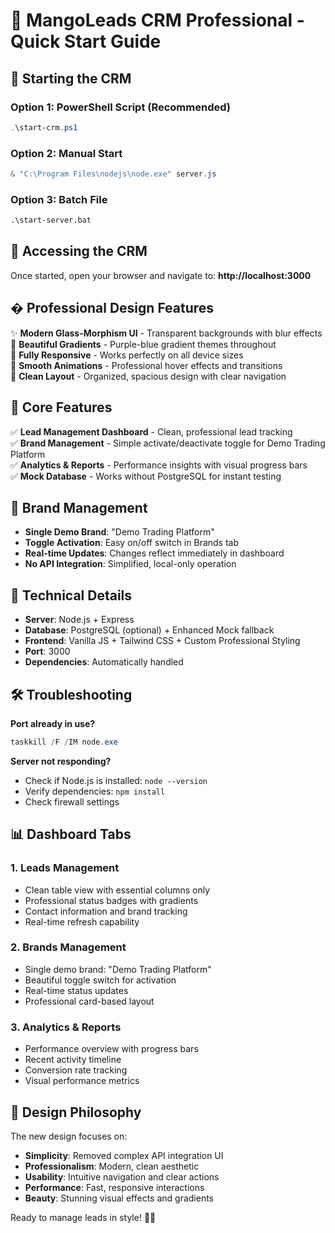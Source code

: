 # 🥭 MangoLeads CRM Professional - Quick Start Guide

## 🚀 Starting the CRM

### Option 1: PowerShell Script (Recommended)
```powershell
.\start-crm.ps1
```

### Option 2: Manual Start
```powershell
& "C:\Program Files\nodejs\node.exe" server.js
```

### Option 3: Batch File
```cmd
.\start-server.bat
```

## 📱 Accessing the CRM

Once started, open your browser and navigate to:
**http://localhost:3000**

## � Professional Design Features

✨ **Modern Glass-Morphism UI** - Transparent backgrounds with blur effects  
🌈 **Beautiful Gradients** - Purple-blue gradient themes throughout  
📱 **Fully Responsive** - Works perfectly on all device sizes  
🎯 **Smooth Animations** - Professional hover effects and transitions  
🎪 **Clean Layout** - Organized, spacious design with clear navigation  

## 🎯 Core Features

✅ **Lead Management Dashboard** - Clean, professional lead tracking  
✅ **Brand Management** - Simple activate/deactivate toggle for Demo Trading Platform  
✅ **Analytics & Reports** - Performance insights with visual progress bars  
✅ **Mock Database** - Works without PostgreSQL for instant testing  

## 🏢 Brand Management

- **Single Demo Brand**: "Demo Trading Platform"
- **Toggle Activation**: Easy on/off switch in Brands tab
- **Real-time Updates**: Changes reflect immediately in dashboard
- **No API Integration**: Simplified, local-only operation

## 🔧 Technical Details

- **Server**: Node.js + Express
- **Database**: PostgreSQL (optional) + Enhanced Mock fallback
- **Frontend**: Vanilla JS + Tailwind CSS + Custom Professional Styling
- **Port**: 3000
- **Dependencies**: Automatically handled

## 🛠️ Troubleshooting

**Port already in use?**
```powershell
taskkill /F /IM node.exe
```

**Server not responding?**
- Check if Node.js is installed: `node --version`
- Verify dependencies: `npm install`
- Check firewall settings

## 📊 Dashboard Tabs

### 1. **Leads Management**
- Clean table view with essential columns only
- Professional status badges with gradients
- Contact information and brand tracking
- Real-time refresh capability

### 2. **Brands Management**
- Single demo brand: "Demo Trading Platform"
- Beautiful toggle switch for activation
- Real-time status updates
- Professional card-based layout

### 3. **Analytics & Reports**
- Performance overview with progress bars
- Recent activity timeline
- Conversion rate tracking
- Visual performance metrics

## 🎨 Design Philosophy

The new design focuses on:
- **Simplicity**: Removed complex API integration UI
- **Professionalism**: Modern, clean aesthetic
- **Usability**: Intuitive navigation and clear actions
- **Performance**: Fast, responsive interactions
- **Beauty**: Stunning visual effects and gradients

Ready to manage leads in style! 🎯✨
